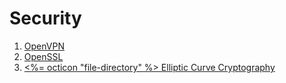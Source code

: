 # Security

1. [OpenVPN](OpenVPN.md)
2. [OpenSSL](https://www.openssl.org/)
3. [<%= octicon "file-directory" %> Elliptic Curve Cryptography](elliptic-curve-cryptography/)
